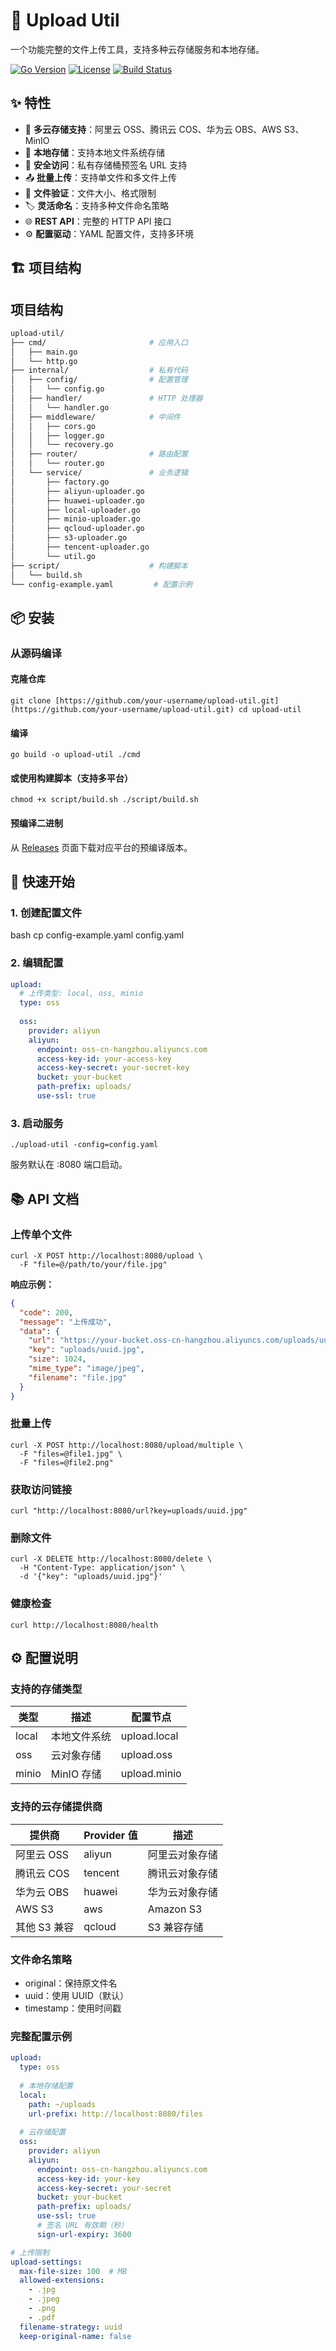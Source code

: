# 📁 Upload Util

一个功能完整的文件上传工具，支持多种云存储服务和本地存储。

[![Go Version](https://img.shields.io/badge/Go-1.21+-blue.svg)](https://golang.org)
[![License](https://img.shields.io/badge/License-MIT-green.svg)](LICENSE)
[![Build Status](https://img.shields.io/badge/Build-Passing-brightgreen.svg)]()

## ✨ 特性

- 🚀 **多云存储支持**：阿里云 OSS、腾讯云 COS、华为云 OBS、AWS S3、MinIO
- 📂 **本地存储**：支持本地文件系统存储
- 🔐 **安全访问**：私有存储桶预签名 URL 支持
- 📤 **批量上传**：支持单文件和多文件上传
- 🎯 **文件验证**：文件大小、格式限制
- 🏷️ **灵活命名**：支持多种文件命名策略
- 🌐 **REST API**：完整的 HTTP API 接口
- ⚙️ **配置驱动**：YAML 配置文件，支持多环境

## 🏗️ 项目结构

## 项目结构

```bash
upload-util/
├── cmd/                       # 应用入口
│   ├── main.go
│   └── http.go
├── internal/                  # 私有代码
│   ├── config/                # 配置管理
│   │   └── config.go
│   ├── handler/               # HTTP 处理器
│   │   └── handler.go
│   ├── middleware/            # 中间件
│   │   ├── cors.go
│   │   ├── logger.go
│   │   └── recovery.go
│   ├── router/                # 路由配置
│   │   └── router.go
│   └── service/               # 业务逻辑
│       ├── factory.go
│       ├── aliyun-uploader.go
│       ├── huawei-uploader.go
│       ├── local-uploader.go
│       ├── minio-uploader.go
│       ├── qcloud-uploader.go
│       ├── s3-uploader.go
│       ├── tencent-uploader.go
│       └── util.go
├── script/                    # 构建脚本
│   └── build.sh
└── config-example.yaml         # 配置示例
```


## 📦 安装

### 从源码编译
#### 克隆仓库
```shell 
git clone [https://github.com/your-username/upload-util.git](https://github.com/your-username/upload-util.git) cd upload-util
```
#### 编译
```shell
go build -o upload-util ./cmd
```
#### 或使用构建脚本（支持多平台）
```shell
chmod +x script/build.sh ./script/build.sh
```

#### 预编译二进制
从 [Releases](https://github.com/your-username/upload-util/releases) 页面下载对应平台的预编译版本。

## 🚀 快速开始

### 1. 创建配置文件

bash cp config-example.yaml config.yaml


### 2. 编辑配置

```yaml
upload:
  # 上传类型: local, oss, minio
  type: oss
  
  oss:
    provider: aliyun
    aliyun:
      endpoint: oss-cn-hangzhou.aliyuncs.com
      access-key-id: your-access-key
      access-key-secret: your-secret-key
      bucket: your-bucket
      path-prefix: uploads/
      use-ssl: true
```
### 3. 启动服务
``` shell
./upload-util -config=config.yaml
```
服务默认在 :8080 端口启动。

## 📚 API 文档

### 上传单个文件
```shell
curl -X POST http://localhost:8080/upload \
  -F "file=@/path/to/your/file.jpg"
```
**响应示例：**

```json
{
  "code": 200,
  "message": "上传成功",
  "data": {
    "url": "https://your-bucket.oss-cn-hangzhou.aliyuncs.com/uploads/uuid.jpg",
    "key": "uploads/uuid.jpg",
    "size": 1024,
    "mime_type": "image/jpeg",
    "filename": "file.jpg"
  }
}
```

### 批量上传

```shell
curl -X POST http://localhost:8080/upload/multiple \
  -F "files=@file1.jpg" \
  -F "files=@file2.png"
```

### 获取访问链接
```shell
curl "http://localhost:8080/url?key=uploads/uuid.jpg"
```
### 删除文件

```shell
curl -X DELETE http://localhost:8080/delete \
  -H "Content-Type: application/json" \
  -d '{"key": "uploads/uuid.jpg"}'
```

### 健康检查

```shell
curl http://localhost:8080/health
```
## ⚙️ 配置说明

### 支持的存储类型
|类型 |   描述 |      配置节点|
| -- | --   | --|
|local| 本地文件系统| upload.local|
|oss |  云对象存储 |  upload.oss|
|minio| MinIO 存储|   upload.minio|

### 支持的云存储提供商
|提供商 | Provider 值| 描述|
| --    | --    |   --  |
|阿里云 OSS|aliyun|阿里云对象存储|
|腾讯云 COS|tencent|腾讯云对象存储|
|华为云 OBS|huawei|华为云对象存储|
|AWS S3|aws|Amazon S3|
|其他 S3 兼容|qcloud|S3 兼容存储|

### 文件命名策略
 * original：保持原文件名
 * uuid：使用 UUID（默认）
 * timestamp：使用时间戳

### 完整配置示例

```yaml
upload:
  type: oss
  
  # 本地存储配置
  local:
    path: ~/uploads
    url-prefix: http://localhost:8080/files
  
  # 云存储配置
  oss:
    provider: aliyun
    aliyun:
      endpoint: oss-cn-hangzhou.aliyuncs.com
      access-key-id: your-key
      access-key-secret: your-secret
      bucket: your-bucket
      path-prefix: uploads/
      use-ssl: true
      # 签名 URL 有效期（秒）
      sign-url-expiry: 3600

# 上传限制
upload-settings:
  max-file-size: 100  # MB
  allowed-extensions:
    - .jpg
    - .jpeg
    - .png
    - .pdf
  filename-strategy: uuid
  keep-original-name: false
```